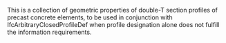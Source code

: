 This is a collection of geometric properties of double-T section profiles of precast concrete elements, to be used in conjunction with IfcArbitraryClosedProfileDef when profile designation alone does not fulfill the information requirements.
